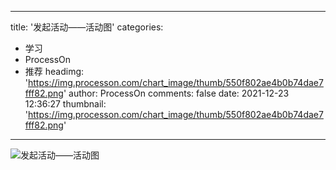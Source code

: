 
---
title: '发起活动——活动图'
categories: 
 - 学习
 - ProcessOn
 - 推荐
headimg: 'https://img.processon.com/chart_image/thumb/550f802ae4b0b74dae7fff82.png'
author: ProcessOn
comments: false
date: 2021-12-23 12:36:27
thumbnail: 'https://img.processon.com/chart_image/thumb/550f802ae4b0b74dae7fff82.png'
---

<div>   
<img class="thumb" alt="发起活动——活动图" src="https://img.processon.com/chart_image/thumb/550f802ae4b0b74dae7fff82.png" referrerpolicy="no-referrer">
<p></p>  
</div>
            